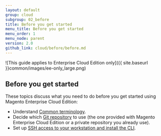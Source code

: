 ```yaml
---
layout: default
group: cloud
subgroup: 02_before
title: Before you get started
menu_title: Before you get started
menu_order: 1
menu_node: parent
version: 2.0
github_link: cloud/before/before.md
---
```


![This guide applies to Enterprise Cloud Edition only]({{ site.baseurl }}common/images/ee-only_large.png) 


## Before you get started
These topics discuss what you need to do before you get started using Magento Enterprise Cloud Edition:

*	Understand [Common terminology]({{page.baseurl}}cloud/before/terms.html).
*	Decide which [Git repository]({{page.baseurl}}cloud/before/before-repos.html) to use (the one provided with Magento Enterprise Cloud Edition or a private repository you already use).
*	Set up [SSH access to your workstation and install the CLI]({{page.baseurl}}cloud/before/before-workspace.html).
